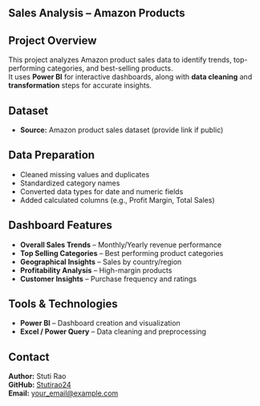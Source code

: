 ## Sales Analysis – Amazon Products

## Project Overview
This project analyzes Amazon product sales data to identify trends, top-performing categories, and best-selling products.  
It uses **Power BI** for interactive dashboards, along with **data cleaning** and **transformation** steps for accurate insights.

## Dataset
- **Source:** Amazon product sales dataset (provide link if public)

##  Data Preparation
- Cleaned missing values and duplicates
- Standardized category names
- Converted data types for date and numeric fields
- Added calculated columns (e.g., Profit Margin, Total Sales)

## Dashboard Features
- **Overall Sales Trends** – Monthly/Yearly revenue performance
- **Top Selling Categories** – Best performing product categories
- **Geographical Insights** – Sales by country/region
- **Profitability Analysis** – High-margin products
- **Customer Insights** – Purchase frequency and ratings

## Tools & Technologies
- **Power BI** – Dashboard creation and visualization
- **Excel / Power Query** – Data cleaning and preprocessing

  
## Contact
**Author:** Stuti Rao  
**GitHub:** [Stutirao24](https://github.com/Stutirao24)  
**Email:** your_email@example.com

